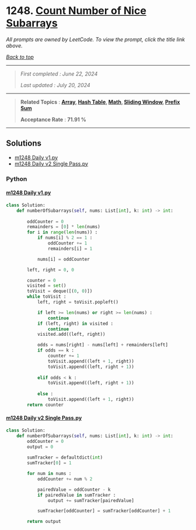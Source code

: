 # 1248. [Count Number of Nice Subarrays](<https://leetcode.com/problems/count-number-of-nice-subarrays>)

*All prompts are owned by LeetCode. To view the prompt, click the title link above.*

*[Back to top](<../README.md>)*

------

> *First completed : June 22, 2024*
>
> *Last updated : July 20, 2024*

------

> **Related Topics** : **[Array](<by_topic/Array.md>), [Hash Table](<by_topic/Hash Table.md>), [Math](<by_topic/Math.md>), [Sliding Window](<by_topic/Sliding Window.md>), [Prefix Sum](<by_topic/Prefix Sum.md>)**
>
> **Acceptance Rate** : **71.91 %**

------

## Solutions

- [m1248 Daily v1.py](<../my-submissions/m1248 Daily v1.py>)
- [m1248 Daily v2 Single Pass.py](<../my-submissions/m1248 Daily v2 Single Pass.py>)
### Python
#### [m1248 Daily v1.py](<../my-submissions/m1248 Daily v1.py>)
```Python
class Solution:
    def numberOfSubarrays(self, nums: List[int], k: int) -> int:
        
        oddCounter = 0
        remainders = [0] * len(nums)
        for i in range(len(nums)) :
            if nums[i] % 2 == 1 :
                oddCounter += 1
                remainders[i] = 1

            nums[i] = oddCounter

        left, right = 0, 0

        counter = 0
        visited = set()
        toVisit = deque([(0, 0)])
        while toVisit :
            left, right = toVisit.popleft()

            if left >= len(nums) or right >= len(nums) :
                continue
            if (left, right) in visited :
                continue
            visited.add((left, right))

            odds = nums[right] - nums[left] + remainders[left]
            if odds == k :
                counter += 1
                toVisit.append((left + 1, right))
                toVisit.append((left, right + 1))
            
            elif odds < k :
                toVisit.append((left, right + 1))
            
            else :
                toVisit.append((left + 1, right))
        return counter
```

#### [m1248 Daily v2 Single Pass.py](<../my-submissions/m1248 Daily v2 Single Pass.py>)
```Python
class Solution:
    def numberOfSubarrays(self, nums: List[int], k: int) -> int:
        oddCounter = 0
        output = 0
        
        sumTracker = defaultdict(int)
        sumTracker[0] = 1

        for num in nums :
            oddCounter += num % 2

            pairedValue = oddCounter - k
            if pairedValue in sumTracker :
                output += sumTracker[pairedValue]

            sumTracker[oddCounter] = sumTracker[oddCounter] + 1

        return output
```

